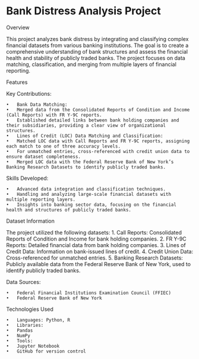 # Bank Distress Analysis Project

Overview

This project analyzes bank distress by integrating and classifying complex financial datasets from various banking institutions. The goal is to create a comprehensive understanding of bank structures and assess the financial health and stability of publicly traded banks. The project focuses on data matching, classification, and merging from multiple layers of financial reporting.

Features

Key Contributions:

	•	Bank Data Matching:
	•	Merged data from the Consolidated Reports of Condition and Income (Call Reports) with FR Y-9C reports.
	•	Established detailed links between bank holding companies and their subsidiaries, providing a clear view of organizational structures.
	•	Lines of Credit (LOC) Data Matching and Classification:
	•	Matched LOC data with Call Reports and FR Y-9C reports, assigning each match to one of three accuracy levels.
	•	For unmatched entries, cross-referenced with credit union data to ensure dataset completeness.
	•	Merged LOC data with the Federal Reserve Bank of New York’s Banking Research Datasets to identify publicly traded banks.

Skills Developed:

	•	Advanced data integration and classification techniques.
	•	Handling and analyzing large-scale financial datasets with multiple reporting layers.
	•	Insights into banking sector data, focusing on the financial health and structures of publicly traded banks.

Dataset Information

The project utilized the following datasets:
	1.	Call Reports: Consolidated Reports of Condition and Income for bank holding companies.
	2.	FR Y-9C Reports: Detailed financial data from bank holding companies.
	3.	Lines of Credit Data: Information on bank-issued lines of credit.
	4.	Credit Union Data: Cross-referenced for unmatched entries.
	5.	Banking Research Datasets: Publicly available data from the Federal Reserve Bank of New York, used to identify publicly traded banks.

Data Sources:

	•	Federal Financial Institutions Examination Council (FFIEC)
	•	Federal Reserve Bank of New York

Technologies Used

	•	Languages: Python, R
	•	Libraries:
	•	Pandas
	•	NumPy
	•	Tools:
	•	Jupyter Notebook
	•	GitHub for version control
